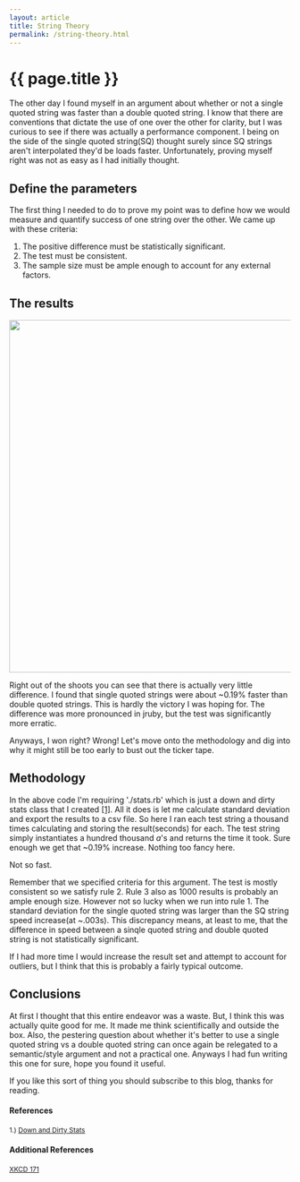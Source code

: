 ```yaml
---
layout: article
title: String Theory
permalink: /string-theory.html
---
```


# {{ page.title }}

The other day I found myself in an argument about whether or not a single quoted string was faster than a double quoted string. I know that there are conventions that dictate the use of one over the other for clarity, but I was curious to see if there was actually a performance component.  I being on the side of the single quoted string(SQ) thought surely since SQ strings aren't interpolated they'd be loads faster.  Unfortunately, proving myself right was not as easy as I had initially thought.

## Define the parameters

The first thing I needed to do to prove my point was to define how we would measure and quantify success of one string over the other.  We came up with these criteria:

1. The positive difference must be statistically significant.
2. The test must be consistent.
3. The sample size must be ample enough to account for any external factors.

## The results

<img src="http://www.jonathan-jackson.net/assets/ruby_1.9.3.png" width="630"/>

Right out of the shoots you can see that there is actually very little difference.  I found that single quoted strings were about ~0.19% faster than double quoted strings. This is hardly the victory I was hoping for.  The difference was more pronounced in jruby, but the test was significantly more erratic.

Anyways, I won right?  Wrong! Let's move onto the methodology and dig into why it might still be too early to bust out the ticker tape.

## Methodology

<script src="https://gist.github.com/2156488.js?file=gist-1.rb"></script>

In the above code I'm requiring './stats.rb' which is just a down and dirty stats class that I created [[1]](https://gist.github.com/1346872). All it does is let me calculate standard deviation and export the results to a csv file.  So here I ran each test string a thousand times calculating and storing the result(seconds) for each.  The test string simply instantiates a hundred thousand _a_'s and returns the time it took.  Sure enough we get that ~0.19% increase.  Nothing too fancy here.

Not so fast.

Remember that we specified criteria for this argument.  The test is mostly consistent so we satisfy rule 2.  Rule 3 also as 1000 results is probably an ample enough size.  However not so lucky when we run into rule 1.  The standard deviation for the single quoted string was larger than the SQ string speed increase(at ~.003s). This discrepancy means, at least to me, that the difference in speed between a sinqle quoted string and double quoted string is not statistically significant.

If I had more time I would increase the result set and attempt to account for outliers, but I think that this is probably a fairly typical outcome.

## Conclusions

At first I thought that this entire endeavor was a waste.  But, I think this was actually quite good for me.  It made me think scientifically and outside the box.  Also, the pestering question about whether it's better to use a single quoted string vs a double quoted string can once again be relegated to a semantic/style argument and not a practical one.  Anyways I had fun writing this one for sure, hope you found it useful.

If you like this sort of thing you should subscribe to this blog, thanks for reading.

#### References
<span  style="font-size:12px;">1.) [Down and Dirty Stats](https://gist.github.com/1346872)</span>

#### Additional References
<span style="font-size:12px;">[XKCD 171](http://xkcd.com/171/)</span>